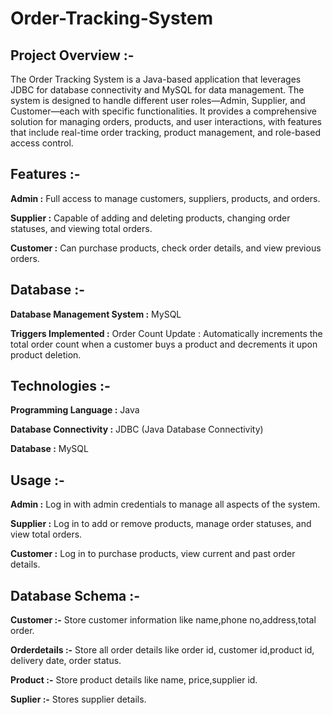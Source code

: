 # Order-Tracking-System

## Project Overview :-

The Order Tracking System is a Java-based application that leverages JDBC for database connectivity and MySQL for data management. The system is designed to handle different user roles—Admin, Supplier, and Customer—each with specific functionalities. It provides a comprehensive solution for managing orders, products, and user interactions, with features that include real-time order tracking, product management, and role-based access control.


## Features :-

**Admin :** Full access to manage customers, suppliers, products, and orders.

**Supplier :** Capable of adding and deleting products, changing order statuses, and viewing total orders.

**Customer :** Can purchase products, check order details, and view previous orders.



## Database :-

**Database Management System :**  MySQL

**Triggers Implemented :** Order Count Update : Automatically increments the total order count when a customer buys a product and decrements it upon product deletion.

## Technologies :-

**Programming Language :**  Java

**Database Connectivity :**  JDBC (Java Database Connectivity)

**Database :**  MySQL


## Usage :-

**Admin :** Log in with admin credentials to manage all aspects of the system.

**Supplier :** Log in to add or remove products, manage order statuses, and view total orders.

**Customer :** Log in to purchase products, view current and past order details.

## Database Schema :-


 
**Customer :-** Store customer information like name,phone no,address,total order.
 
**Orderdetails :-**	Store all order details like order id, customer id,product id, delivery date, order status.
 
**Product :-** Store product details like name, price,supplier id.
 
**Suplier :-** Stores supplier details.

